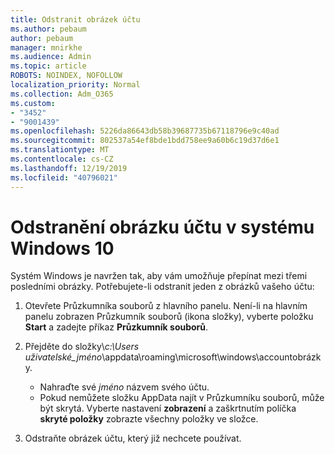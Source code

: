 ```yaml
---
title: Odstranit obrázek účtu
ms.author: pebaum
author: pebaum
manager: mnirkhe
ms.audience: Admin
ms.topic: article
ROBOTS: NOINDEX, NOFOLLOW
localization_priority: Normal
ms.collection: Adm_O365
ms.custom:
- "3452"
- "9001439"
ms.openlocfilehash: 5226da86643db58b39687735b67118796e9c40ad
ms.sourcegitcommit: 802537a54ef8bde1bdd758ee9a60b6c19d37d6e1
ms.translationtype: MT
ms.contentlocale: cs-CZ
ms.lasthandoff: 12/19/2019
ms.locfileid: "40796021"
---
```

# <a name="delete-an-account-picture-in-windows-10"></a>Odstranění obrázku účtu v systému Windows 10

Systém Windows je navržen tak, aby vám umožňuje přepínat mezi třemi posledními obrázky. Potřebujete-li odstranit jeden z obrázků vašeho účtu:

1. Otevřete Průzkumníka souborů z hlavního panelu. Není-li na hlavním panelu zobrazen Průzkumník souborů (ikona složky), vyberte položku **Start** a zadejte příkaz **Průzkumník souborů**.

2. Přejděte do složky\\*c:\Users uživatelské_jméno*\appdata\roaming\microsoft\windows\accountobrázky. 
    - Nahraďte své *jméno* názvem svého účtu.
    - Pokud nemůžete složku AppData najít v Průzkumníku souborů, může být skrytá. Vyberte nastavení **zobrazení** a zaškrtnutím políčka **skryté položky** zobrazte všechny položky ve složce.

3. Odstraňte obrázek účtu, který již nechcete používat.
 
 